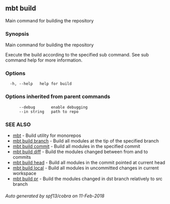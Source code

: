 ## mbt build

Main command for building the repository

### Synopsis


Main command for building the repository 

Execute the build according to the specified sub command. 
See sub command help for more information.


### Options

```
  -h, --help   help for build
```

### Options inherited from parent commands

```
      --debug       enable debugging
      --in string   path to repo
```

### SEE ALSO
* [mbt](mbt.md)	 - Build utility for monorepos
* [mbt build branch](mbt_build_branch.md)	 - Build all modules at the tip of the specified branch
* [mbt build commit](mbt_build_commit.md)	 - Build all modules in the specified commit
* [mbt build diff](mbt_build_diff.md)	 - Build the modules changed between from and to commits
* [mbt build head](mbt_build_head.md)	 - Build all modules in the commit pointed at current head
* [mbt build local](mbt_build_local.md)	 - Build all modules in uncommitted changes in current workspace
* [mbt build pr](mbt_build_pr.md)	 - Build the modules changed in dst branch relatively to src branch

###### Auto generated by spf13/cobra on 11-Feb-2018
